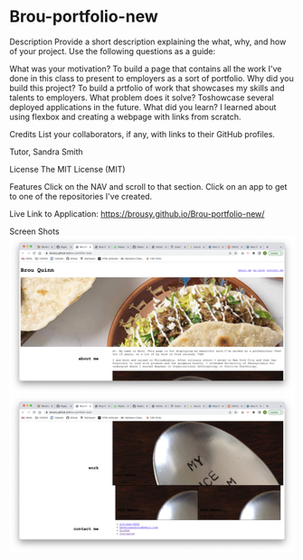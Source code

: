 # Brou-portfolio-new

Description
Provide a short description explaining the what, why, and how of your project. Use the following questions as a guide:

What was your motivation? To build a page that contains all the work I've done in this class to present to employers as a sort of portfolio. 
Why did you build this project? To build a prtfolio of work that showcases my skills and talents to employers. 
What problem does it solve?
Toshowcase several deployed applications in the future.
What did you learn?
I learned about using flexbox and creating a webpage with links from scratch. 

Credits
List your collaborators, if any, with links to their GitHub profiles.

Tutor, Sandra Smith



License 
The MIT License (MIT)

Features
Click on the NAV and scroll to that section.
Click on an app to get to one of the repositories I've created. 

Live Link to Application:
https://brousy.github.io/Brou-portfolio-new/

Screen Shots
![screenshot](./assets/images/screen1.jpg)
![screenshot](./assets/images/screen2.jpg)

